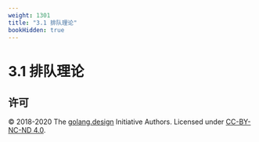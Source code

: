```yaml
---
weight: 1301
title: "3.1 排队理论"
bookHidden: true
---
```


# 3.1 排队理论



## 许可

&copy; 2018-2020 The [golang.design](https://golang.design) Initiative Authors. Licensed under [CC-BY-NC-ND 4.0](https://creativecommons.org/licenses/by-nc-nd/4.0/).
